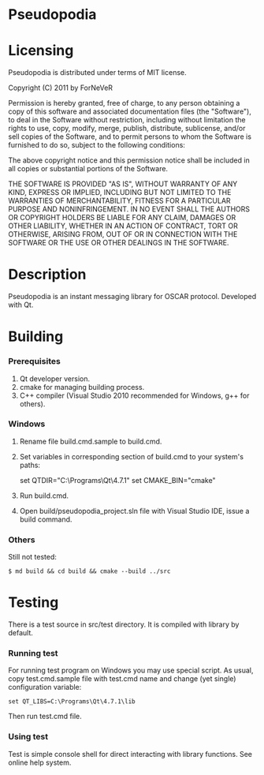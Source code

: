 Pseudopodia
===========

Licensing
=========
Pseudopodia is distributed under terms of MIT license.

Copyright (C) 2011 by ForNeVeR

Permission is hereby granted, free of charge, to any person obtaining a copy
of this software and associated documentation files (the "Software"), to deal
in the Software without restriction, including without limitation the rights
to use, copy, modify, merge, publish, distribute, sublicense, and/or sell
copies of the Software, and to permit persons to whom the Software is
furnished to do so, subject to the following conditions:

The above copyright notice and this permission notice shall be included in
all copies or substantial portions of the Software.

THE SOFTWARE IS PROVIDED "AS IS", WITHOUT WARRANTY OF ANY KIND, EXPRESS OR
IMPLIED, INCLUDING BUT NOT LIMITED TO THE WARRANTIES OF MERCHANTABILITY,
FITNESS FOR A PARTICULAR PURPOSE AND NONINFRINGEMENT. IN NO EVENT SHALL THE
AUTHORS OR COPYRIGHT HOLDERS BE LIABLE FOR ANY CLAIM, DAMAGES OR OTHER
LIABILITY, WHETHER IN AN ACTION OF CONTRACT, TORT OR OTHERWISE, ARISING FROM,
OUT OF OR IN CONNECTION WITH THE SOFTWARE OR THE USE OR OTHER DEALINGS IN
THE SOFTWARE.

Description
===========
Pseudopodia is an instant messaging library for OSCAR protocol. Developed with
Qt.

Building
========
### Prerequisites
1. Qt developer version.
2. cmake for managing building process.
3. C++ compiler (Visual Studio 2010 recommended for Windows, g++ for others).

### Windows
1. Rename file build.cmd.sample to build.cmd.
2. Set variables in corresponding section of build.cmd to your system's paths:

    set QTDIR="C:\Programs\Qt\4.7.1"
    set CMAKE_BIN="cmake"

3. Run build.cmd.
4. Open build/pseudopodia_project.sln file with Visual Studio IDE, issue a build
command.

### Others
Still not tested:

    $ md build && cd build && cmake --build ../src

Testing
=======
There is a test source in src/test directory. It is compiled with library by
default.

### Running test
For running test program on Windows you may use special script. As usual, copy
test.cmd.sample file with test.cmd name and change (yet single) configuration
variable:

    set QT_LIBS=C:\Programs\Qt\4.7.1\lib
    
Then run test.cmd file.

### Using test
Test is simple console shell for direct interacting with library functions. See
online help system.
